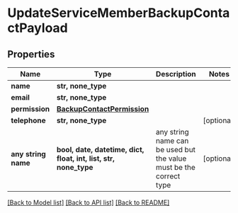 # UpdateServiceMemberBackupContactPayload


## Properties
Name | Type | Description | Notes
------------ | ------------- | ------------- | -------------
**name** | **str, none_type** |  | 
**email** | **str, none_type** |  | 
**permission** | [**BackupContactPermission**](BackupContactPermission.md) |  | 
**telephone** | **str, none_type** |  | [optional] 
**any string name** | **bool, date, datetime, dict, float, int, list, str, none_type** | any string name can be used but the value must be the correct type | [optional]

[[Back to Model list]](../README.md#documentation-for-models) [[Back to API list]](../README.md#documentation-for-api-endpoints) [[Back to README]](../README.md)


